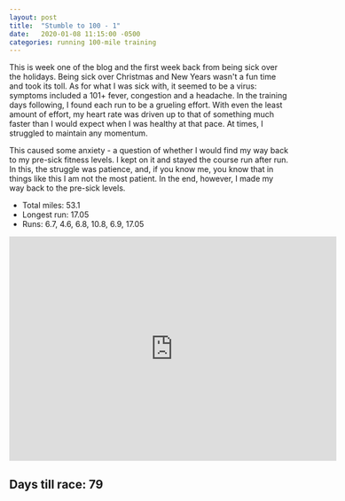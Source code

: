 ```yaml
---
layout: post
title:  "Stumble to 100 - 1"
date:   2020-01-08 11:15:00 -0500
categories: running 100-mile training
---
```

This is week one of the blog and the first week back from being sick over the holidays. Being sick over Christmas and New Years wasn't a fun time and took its toll. As for what I was sick with, it seemed to be a virus: symptoms included a 101+ fever, congestion and a headache. In the training days following, I found each run to be a grueling effort. With even the least amount of effort, my heart rate was driven up to that of something much faster than I would expect when I was healthy at that pace. At times, I struggled to maintain any momentum.

This caused some anxiety - a question of whether I would find my way back to my pre-sick fitness levels. I kept on it and stayed the course run after run. In this, the struggle was patience, and, if you know me, you know that in things like this I am not the most patient. In the end, however, I made my way back to the pre-sick levels.


 * Total miles: 53.1
 * Longest run: 17.05
 * Runs: 6.7, 4.6, 6.8, 10.8, 6.9, 17.05

<iframe height='405' width='590' frameborder='0' allowtransparency='true' scrolling='no' src='https://www.strava.com/activities/2981738819/embed/867cb261a984394a6d512f201690c805b80a5720'></iframe>

## Days till race: 79
